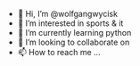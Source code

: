 - 👋 Hi, I’m @wolfgangwycisk
- 👀 I’m interested in sports & it
- 🌱 I’m currently learning python
- 💞️ I’m looking to collaborate on 
- 📫 How to reach me ...

<!---
wolfgangwycisk/wolfgangwycisk is a ✨ special ✨ repository because its `README.md` (this file) appears on your GitHub profile.
You can click the Preview link to take a look at your changes.
--->
